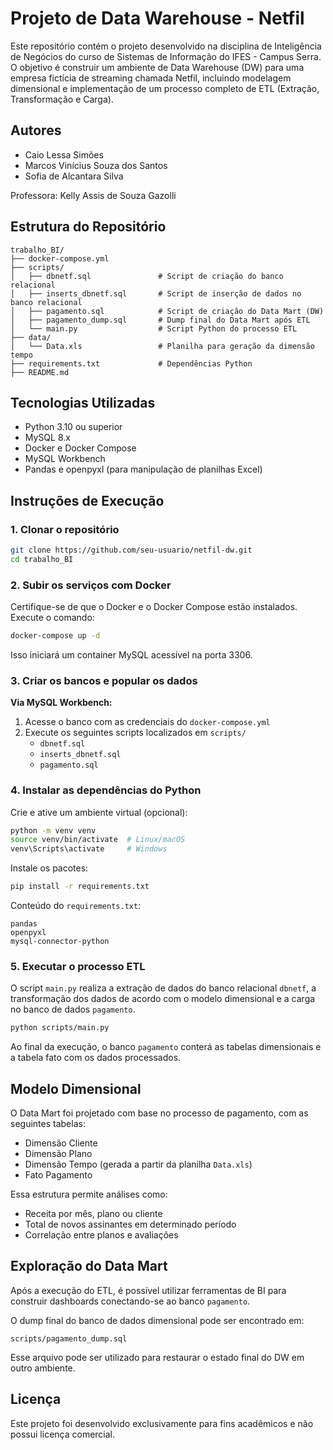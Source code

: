 # Projeto de Data Warehouse - Netfil

Este repositório contém o projeto desenvolvido na disciplina de Inteligência de Negócios do curso de Sistemas de Informação do IFES - Campus Serra. O objetivo é construir um ambiente de Data Warehouse (DW) para uma empresa fictícia de streaming chamada Netfil, incluindo modelagem dimensional e implementação de um processo completo de ETL (Extração, Transformação e Carga).

## Autores

* Caio Lessa Simões
* Marcos Vinícius Souza dos Santos
* Sofia de Alcantara Silva

Professora: Kelly Assis de Souza Gazolli


## Estrutura do Repositório

```
trabalho_BI/
├── docker-compose.yml
├── scripts/
│   ├── dbnetf.sql               # Script de criação do banco relacional
│   ├── inserts_dbnetf.sql       # Script de inserção de dados no banco relacional
│   ├── pagamento.sql            # Script de criação do Data Mart (DW)
│   ├── pagamento_dump.sql       # Dump final do Data Mart após ETL
│   └── main.py                  # Script Python do processo ETL
├── data/
│   └── Data.xls                 # Planilha para geração da dimensão tempo
├── requirements.txt             # Dependências Python
├── README.md
```

## Tecnologias Utilizadas

* Python 3.10 ou superior
* MySQL 8.x
* Docker e Docker Compose
* MySQL Workbench
* Pandas e openpyxl (para manipulação de planilhas Excel)

## Instruções de Execução

### 1. Clonar o repositório

```bash
git clone https://github.com/seu-usuario/netfil-dw.git
cd trabalho_BI
```

### 2. Subir os serviços com Docker

Certifique-se de que o Docker e o Docker Compose estão instalados. Execute o comando:

```bash
docker-compose up -d
```

Isso iniciará um container MySQL acessível na porta 3306.

### 3. Criar os bancos e popular os dados

**Via MySQL Workbench:**

1. Acesse o banco com as credenciais do `docker-compose.yml`
2. Execute os seguintes scripts localizados em `scripts/`
    - `dbnetf.sql`
    - `inserts_dbnetf.sql`
    - `pagamento.sql`

### 4. Instalar as dependências do Python

Crie e ative um ambiente virtual (opcional):

```bash
python -m venv venv
source venv/bin/activate  # Linux/macOS
venv\Scripts\activate     # Windows
```

Instale os pacotes:

```bash
pip install -r requirements.txt
```

Conteúdo do `requirements.txt`:

```
pandas
openpyxl
mysql-connector-python
```

### 5. Executar o processo ETL

O script `main.py` realiza a extração de dados do banco relacional `dbnetf`, a transformação dos dados de acordo com o modelo dimensional e a carga no banco de dados `pagamento`.

```bash
python scripts/main.py
```

Ao final da execução, o banco `pagamento` conterá as tabelas dimensionais e a tabela fato com os dados processados.

## Modelo Dimensional

O Data Mart foi projetado com base no processo de pagamento, com as seguintes tabelas:

* Dimensão Cliente
* Dimensão Plano
* Dimensão Tempo (gerada a partir da planilha `Data.xls`)
* Fato Pagamento

Essa estrutura permite análises como:

* Receita por mês, plano ou cliente
* Total de novos assinantes em determinado período
* Correlação entre planos e avaliações

## Exploração do Data Mart

Após a execução do ETL, é possível utilizar ferramentas de BI para construir dashboards conectando-se ao banco `pagamento`.

O dump final do banco de dados dimensional pode ser encontrado em:

```
scripts/pagamento_dump.sql
```

Esse arquivo pode ser utilizado para restaurar o estado final do DW em outro ambiente.


## Licença

Este projeto foi desenvolvido exclusivamente para fins acadêmicos e não possui licença comercial.
